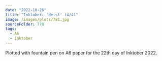```yaml
---
date: "2022-10-26"
title: "Inktober: 'Heist' (4/4)"
image: /images/plots/781.jpg
sourceFolder: 778
tags:
  - A6
  - inktober
---
```


Plotted with fountain pen on A6 paper for the 22th day of Inktober 2022.
